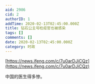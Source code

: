 ```yaml
---
aid: 2986
cid: 2
authorID: 1
addTime: 2020-02-13T02:45:00.000Z
title: 钻石公主号检疫官也被感染
tags: []
comments: []
date: 2020-02-13T02:45:00.000Z
category: 时政
---
```


[https://news.ifeng.com/c/7u0arDJiCQz](https://news.ifeng.com/c/7u0arDJiCQz)

中国的医生得多惨。
